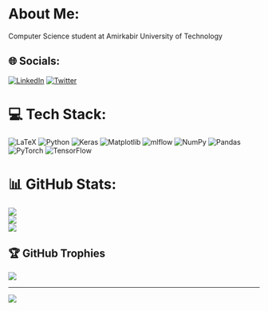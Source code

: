 # About Me:
Computer Science student at Amirkabir University of Technology


## 🌐 Socials:
[![LinkedIn](https://img.shields.io/badge/LinkedIn-%230077B5.svg?logo=linkedin&logoColor=white)](https://linkedin.com/in/www.linkedin.com/in/ali-daneshpour-97a1a8268) [![Twitter](https://img.shields.io/badge/Twitter-%231DA1F2.svg?logo=Twitter&logoColor=white)](https://twitter.com/https://twitter.com/alidaneshpour) 

# 💻 Tech Stack:
![LaTeX](https://img.shields.io/badge/latex-%23008080.svg?style=for-the-badge&logo=latex&logoColor=white) ![Python](https://img.shields.io/badge/python-3670A0?style=for-the-badge&logo=python&logoColor=ffdd54) ![Keras](https://img.shields.io/badge/Keras-%23D00000.svg?style=for-the-badge&logo=Keras&logoColor=white) ![Matplotlib](https://img.shields.io/badge/Matplotlib-%23ffffff.svg?style=for-the-badge&logo=Matplotlib&logoColor=black) ![mlflow](https://img.shields.io/badge/mlflow-%23d9ead3.svg?style=for-the-badge&logo=numpy&logoColor=blue) ![NumPy](https://img.shields.io/badge/numpy-%23013243.svg?style=for-the-badge&logo=numpy&logoColor=white) ![Pandas](https://img.shields.io/badge/pandas-%23150458.svg?style=for-the-badge&logo=pandas&logoColor=white) ![PyTorch](https://img.shields.io/badge/PyTorch-%23EE4C2C.svg?style=for-the-badge&logo=PyTorch&logoColor=white) ![TensorFlow](https://img.shields.io/badge/TensorFlow-%23FF6F00.svg?style=for-the-badge&logo=TensorFlow&logoColor=white)
# 📊 GitHub Stats:
![](https://github-readme-stats.vercel.app/api?username=alidaneshpour&theme=dark&hide_border=false&include_all_commits=false&count_private=false)<br/>
![](https://github-readme-streak-stats.herokuapp.com/?user=alidaneshpour&theme=dark&hide_border=false)<br/>
![](https://github-readme-stats.vercel.app/api/top-langs/?username=alidaneshpour&theme=dark&hide_border=false&include_all_commits=false&count_private=false&layout=compact)

## 🏆 GitHub Trophies
![](https://github-profile-trophy.vercel.app/?username=alidaneshpour&theme=radical&no-frame=false&no-bg=true&margin-w=4)

---
[![](https://visitcount.itsvg.in/api?id=alidaneshpour&icon=0&color=0)](https://visitcount.itsvg.in)

<!-- Proudly created with GPRM ( https://gprm.itsvg.in ) -->

